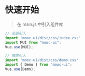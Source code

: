 # 快速开始

> 在 main.js 中引入组件库

```javascript
// 全部引入
import 'mooc-ui/dist/css/index.css'
import MUI from "mooc-ui";
Vue.use(MUI);

// 按需引入
import 'mooc-ui/dist/css/demo.css'
import { Demo } from "mooc-ui";
Vue.use(Demo);
```

